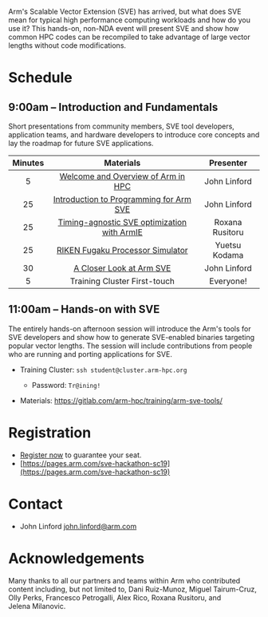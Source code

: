 Arm's Scalable Vector Extension (SVE) has arrived, but what does SVE mean for typical high performance computing workloads and how do you use it? This hands-on, non-NDA event will present SVE and show how common HPC codes can be recompiled to take advantage of large vector lengths without code modifications.

# Schedule

## 9:00am – Introduction and Fundamentals

Short presentations from community members, SVE tool developers, application teams, and hardware developers to introduce core concepts and lay the roadmap for future SVE applications.

  Minutes | Materials | Presenter 
  :-----: | :-------: | :-------: 
  5 | [Welcome and Overview of Arm in HPC](https://gitlab.com/arm-hpc/training/arm-sve-tools/raw/master/Slides/1%20-%20Overview%20of%20Arm%20in%20HPC.pptx?inline=false) | John Linford
  25 | [Introduction to Programming for Arm SVE](https://gitlab.com/arm-hpc/training/arm-sve-tools/raw/master/Slides/2%20-%20Intro%20to%20Programming%20SVE.pptx?inline=false) | John Linford
  25 | [Timing-agnostic SVE optimization with ArmIE](https://github.com/jlinford/sc19-hackathon/raw/master/Asvie_Rusitoru.pdf) | Roxana Rusitoru
  25 | [RIKEN Fugaku Processor Simulator](https://github.com/jlinford/sc19-hackathon/raw/master/RekenSimulatorUpdates_Nov2019.pdf) | Yuetsu Kodama 
  30 | [A Closer Look at Arm SVE](https://gitlab.com/arm-hpc/training/arm-sve-tools/raw/master/Slides/3%20-%20SVE%20Deep%20Dive.pptx?inline=false) | John Linford
   5 | Training Cluster First-touch | Everyone!

## 11:00am – Hands-on with SVE

The entirely hands-on afternoon session will introduce the Arm's tools for SVE developers and show how to generate SVE-enabled binaries targeting popular vector lengths. The session will include contributions from people who are running and porting applications for SVE.

 * Training Cluster: `ssh student@cluster.arm-hpc.org`
   * Password: `Tr@ining!`

 * Materials: https://gitlab.com/arm-hpc/training/arm-sve-tools/

# Registration

 * [Register now](https://pages.arm.com/sve-hackathon-sc19) to guarantee your seat.
 * [https://pages.arm.com/sve-hackathon-sc19](https://pages.arm.com/sve-hackathon-sc19)

# Contact

 * John Linford <john.linford@arm.com>

# Acknowledgements

Many thanks to all our partners and teams within Arm who contributed content including, but not limited to, Dani Ruiz-Munoz, Miguel Tairum-Cruz, Olly Perks, Francesco Petrogalli, Alex Rico, Roxana Rusitoru, and Jelena Milanovic.

